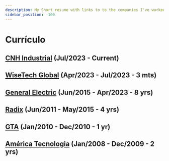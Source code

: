```yaml
---
description: My Short resume with links to to the companies I've worked for
sidebar_position: -100
---
```


# Currículo

## [CNH Industrial](./cnh-industrial.md) (Jul/2023 - Current)

## [WiseTech Global](./wisetech-global.md) (Apr/2023 - Jul/2023 - 3 mts)

## [General Electric](./general-electic.md) (Jun/2015 - Apr/2023 - 8 yrs)

## [Radix](./radix.md) (Jun/2011 - May/2015 - 4 yrs)

## [GTA](./gta.md) (Jan/2010 - Dec/2010 - 1 yr)

## [América Tecnologia](./america.md) (Jan/2008 - Dec/2009 - 2 yrs)
